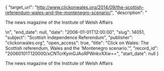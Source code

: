 {
  "target_url": "http://www.clickonwales.org/2014/09/the-scottish-referendum-wales-and-the-montenegro-scenario/", 
  "description": "<p>The news magazine of the Institute of Welsh Affairs</p>\n", 
  "end_date": null, 
  "date": "2006-01-01T12:00:00", 
  "slug": 14051, 
  "subject": "Scottish Independence Referendum", 
  "publisher": "clickonwales.org", 
  "open_access": true, 
  "title": "Click on Wales: The Scottish referendum, Wales and the 'Montenegro scenario.'", 
  "record_id": "20060101T120000/xCNTcrKymGJAoRPWnkvXXw==", 
  "start_date": null
}

<p>The news magazine of the Institute of Welsh Affairs</p>
